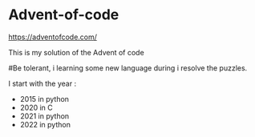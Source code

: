 # Advent-of-code
https://adventofcode.com/

This is my solution of the Advent of code

#Be tolerant, i learning some new language during i resolve the puzzles.

I start with the year :
  - 2015 in python
  - 2020 in C
  - 2021 in python
  - 2022 in python

